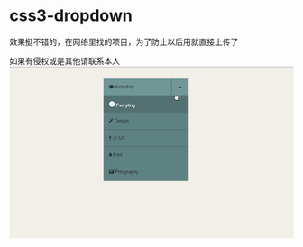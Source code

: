 # css3-dropdown
效果挺不错的，在网络里找的项目，为了防止以后用就直接上传了

如果有侵权或是其他请联系本人
![图片](https://github.com/xiaoxiaoying/css3-dropdown/blob/master/css3-dropdown-menu.gif)
